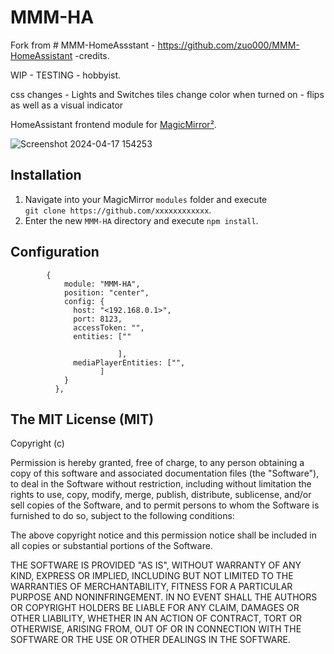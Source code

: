 # MMM-HA
Fork from # MMM-HomeAssstant  - https://github.com/zuo000/MMM-HomeAssistant  -credits. 

WIP - TESTING - hobbyist.

css changes  - Lights and Switches tiles change color when turned on - flips as well as a visual indicator  

HomeAssistant frontend module for [MagicMirror²](https://github.com/MichMich/MagicMirror).

![Screenshot 2024-04-17 154253](https://github.com/FaiekA/MMM-HA/assets/52759676/568837e8-8633-40da-bcce-a1844de21763)


## Installation

1. Navigate into your MagicMirror `modules` folder and execute<br>
`git clone https://github.com/xxxxxxxxxxxx`.
2. Enter the new `MMM-HA` directory and execute `npm install`.

## Configuration

```
		{
			module: "MMM-HA",
			position: "center",
			config: {
			  host: "<192.168.0.1>",
			  port: 8123,
			  accessToken: "",
			  entities: [""

						],
			  mediaPlayerEntities: ["",			  			
					]
			}   
		  },
```
## The MIT License (MIT)

Copyright (c) 

Permission is hereby granted, free of charge, to any person obtaining a copy
of this software and associated documentation files (the "Software"), to deal
in the Software without restriction, including without limitation the rights
to use, copy, modify, merge, publish, distribute, sublicense, and/or sell
copies of the Software, and to permit persons to whom the Software is
furnished to do so, subject to the following conditions:

The above copyright notice and this permission notice shall be included in all
copies or substantial portions of the Software.

THE SOFTWARE IS PROVIDED "AS IS", WITHOUT WARRANTY OF ANY KIND, EXPRESS OR
IMPLIED, INCLUDING BUT NOT LIMITED TO THE WARRANTIES OF MERCHANTABILITY,
FITNESS FOR A PARTICULAR PURPOSE AND NONINFRINGEMENT. IN NO EVENT SHALL THE
AUTHORS OR COPYRIGHT HOLDERS BE LIABLE FOR ANY CLAIM, DAMAGES OR OTHER
LIABILITY, WHETHER IN AN ACTION OF CONTRACT, TORT OR OTHERWISE, ARISING FROM,
OUT OF OR IN CONNECTION WITH THE SOFTWARE OR THE USE OR OTHER DEALINGS IN THE
SOFTWARE.

